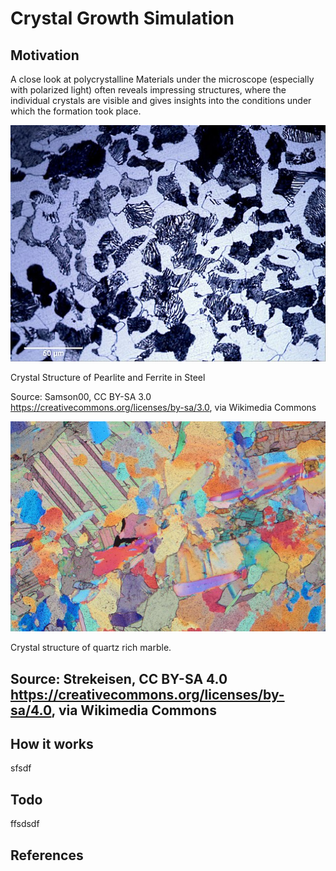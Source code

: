 # Crystal Growth Simulation

## Motivation
A close look at polycrystalline Materials under the microscope (especially with polarized light) often reveals impressing structures, where the individual crystals are visible and gives insights into the conditions under which the formation took place.

![Steel](Ferrit.jpg "Crystal Structure of Pearlite and Ferrite in Steel. Source: Samson00, CC BY-SA 3.0 <https://creativecommons.org/licenses/by-sa/3.0>, via Wikimedia Commons")

Crystal Structure of Pearlite and Ferrite in Steel 

Source: Samson00, CC BY-SA 3.0 <https://creativecommons.org/licenses/by-sa/3.0>, via Wikimedia Commons

![Marble](Stained_marble.JPG "Crystal Structure of Pearlite and Ferrite in Steel. Source: Samson00, CC BY-SA 3.0 <https://creativecommons.org/licenses/by-sa/3.0>, via Wikimedia Commons")

Crystal structure of quartz rich marble. 

Source:  Strekeisen, CC BY-SA 4.0 <https://creativecommons.org/licenses/by-sa/4.0>, via Wikimedia Commons
---
## How it works
sfsdf

## Todo
ffsdsdf

## References

